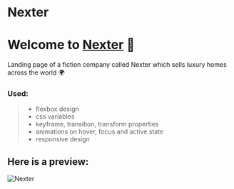 <!-- npm run start -->
<!-- \"last 10 versions\" -->

# Nexter

# Welcome to [Nexter](https://bankist-template.netlify.app/) 🏡

Landing page of a fiction company called Nexter which sells luxury homes across the world 🌍

### Used:

> - flexbox design
> - css variables
> - keyframe, transition, transform properties
> - animations on hover, focus and active state
> - responsive design

## Here is a preview:

![Nexter](https://i.imgur.com/edQiYph.png)
